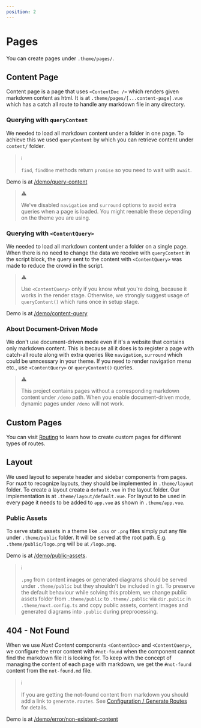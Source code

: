 ```yaml
---
position: 2
---
```


# Pages

You can create pages under `.theme/pages/`.

## Content Page

Content page is a page that uses `<ContentDoc />` which renders given markdown
content as html. It is at `.theme/pages/[...content-page].vue` which has a
catch all route to handle any markdown file in any directory.

### Querying with `queryContent`

We needed to load all markdown content under a folder in one page. To achieve
this we used `queryContent` by which you can retrieve content under `content/`
folder.

> :information_source:
>
> `find`, `findOne` methods return `promise` so you need to wait with `await`.

Demo is at [/demo/query-content](/demo/query-content/)

> :warning:
>
> We've disabled `navigation` and `surround` options to avoid extra queries
> when a page is loaded. You might reenable these depending on the theme you
> are using.

### Querying with `<ContentQuery>`

We needed to load all markdown content under a folder on a single page. When
there is no need to change the data we receive with `queryContent` in the
script block, the query sent to the content with `<ContentQuery>` was made to
reduce the crowd in the script.

> :warning:
>
> Use `<ContentQuery>` only if you know what you're doing, because it works in
> the render stage. Otherwise, we strongly suggest usage of `queryContent()`
> which runs once in setup stage.

Demo is at [/demo/content-query](/demo/content-query/)

### About Document-Driven Mode

We don't use document-driven mode even if it's a website that contains only
markdown content. This is because all it does is to register a page with
catch-all route along with extra queries like `navigation`, `surround` which
could be unncessary in your theme. If you need to render navigation menu etc.,
use `<ContentQuery>` or `queryContent()` queries.

> :warning:
>
> This project contains pages without a corresponding markdown content under
> `/demo` path. When you enable document-driven mode, dynamic pages under
> `/demo` will not work.

## Custom Pages

You can visit [Routing](./routing.md) to learn how to create custom pages for
different types of routes.

## Layout

We used layout to seperate header and sidebar components from pages. For nuxt
to recognize layouts, they should be implemented in `.theme/layout` folder. To
create a layout create a `default.vue` in the layout folder. Our implementation
is at `.theme/layout/default.vue`. For layout to be used in every page it needs
to be added to `app.vue` as shown in `.theme/app.vue`.

### Public Assets

To serve static assets in a theme like `.css` or `.png` files simply put any
file under `.theme/public` folder. It will be served at the root path. E.g.
`.theme/public/logo.png` will be at `/logo.png`.

Demo is at [/demo/public-assets](/demo/public-assets).

> :information_source:
>
> `.png` from content images or generated diagrams should be served under
> `.theme/public` but they shouldn't be included in git. To preserve the
> default behaviour while solving this problem, we change public assets folder
> from `.theme/public` to `.theme/.public` via `dir.public` in
> `.theme/nuxt.config.ts` and copy public assets, content images and generated
> diagrams into `.public` during preprocessing.

## 404 - Not Found

When we use _Nuxt_ _Content_ components `<ContentDoc>` and `<ContentQuery>`, we
configure the error content with `#not-found` when the component cannot find
the markdown file it is looking for. To keep with the concept of managing the
content of each page with markdown, we get the `#not-found` content from the
`not-found.md` file.

> :information_source:
>
> If you are getting the not-found content from markdown you should add a link
> to `generate.routes`. See
> [Configuration / Generate Routes](/configuration#generate-routes) for details.

Demo is at [/demo/error/non-existent-content](/demo/error/non-existent-content)
